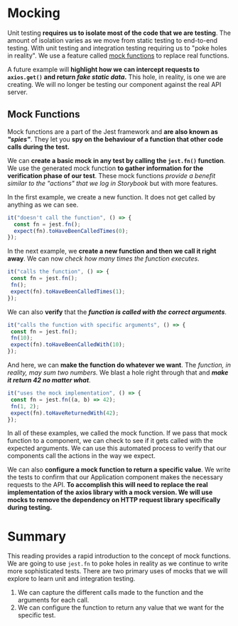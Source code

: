 # Mocking

Unit testing **requires us to isolate most of the code that we are testing**. The amount of isolation varies as we move from static testing to end-to-end testing. With unit testing and integration testing requiring us to "poke holes in reality". We use a feature called [mock functions](https://jestjs.io/docs/en/mock-functions) to replace real functions.

A future example will **highlight how we can intercept requests to ```axios.get()``` and return *fake static data*.** This hole, in reality, is one we are creating. We will no longer be testing our component against the real API server.

## Mock Functions

Mock functions are a part of the Jest framework and **are also known as *"spies"***. They let you **spy on the behaviour of a function that other code calls during the test.**

We can **create a basic mock in any test by calling the ```jest.fn()``` function**. We use the generated mock function **to gather information for the verification phase of our test**. These mock functions *provide a benefit similar to the "actions" that we log in Storybook* but with more features.

In the first example, we create a new function. It does not get called by anything as we can see.
```jsx
it("doesn't call the function", () => {
  const fn = jest.fn();
  expect(fn).toHaveBeenCalledTimes(0);
});
```

In the next example, we **create a new function and then we call it right away**. We can now *check how many times the function executes.*
```jsx
it("calls the function", () => {
 const fn = jest.fn();
 fn();
 expect(fn).toHaveBeenCalledTimes(1);
});
```
We can also **verify** that the ***function is called with the correct arguments***.

```js
it("calls the function with specific arguments", () => {
 const fn = jest.fn();
 fn(10);
 expect(fn).toHaveBeenCalledWith(10);
});
```
And here, we can **make the function do whatever we want**. The *function, in reality, may sum two numbers.* We blast a hole right through that and ***make it return 42 no matter what***.
```js
it("uses the mock implementation", () => {
 const fn = jest.fn((a, b) => 42);
 fn(1, 2);
 expect(fn).toHaveReturnedWith(42);
});
```

In all of these examples, we called the mock function. If we pass that mock function to a component, we can check to see if it gets called with the expected arguments. We can use this automated process to verify that our components call the actions in the way we expect.

We can also **configure a mock function to return a specific value**. We write the tests to confirm that our Application component makes the necessary requests to the API. **To accomplish this will need to replace the real implementation of the axios library with a mock version. We will use mocks to remove the dependency on HTTP request library specifically during testing.**

# Summary
This reading provides a rapid introduction to the concept of mock functions. We are going to use ```jest.fn``` to poke holes in reality as we continue to write more sophisticated tests. There are two primary uses of mocks that we will explore to learn unit and integration testing.
  1. We can capture the different calls made to the function and the arguments for each call.
  2. We can configure the function to return any value that we want for the specific test.